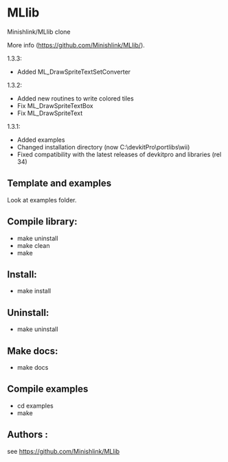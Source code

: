 # MLlib
Minishlink/MLlib clone

More info (https://github.com/Minishlink/MLlib/).

1.3.3:
- Added ML_DrawSpriteTextSetConverter

1.3.2:
- Added new routines to write colored tiles
- Fix ML_DrawSpriteTextBox
- Fix ML_DrawSpriteText

1.3.1:
- Added examples
- Changed installation directory (now C:\devkitPro\portlibs\wii)
- Fixed compatibility with the latest releases of devkitpro and libraries (rel 34)

## Template and examples
Look at examples folder.

## Compile library:
* make uninstall
* make clean 
* make 

## Install:
* make install

## Uninstall:
* make uninstall

## Make docs:
* make docs

## Compile examples
* cd examples
* make 

## Authors :
see https://github.com/Minishlink/MLlib

